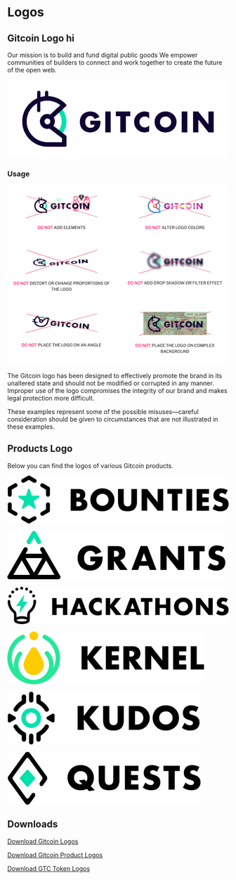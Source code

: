 # Logos

## Gitcoin Logo hi

Our mission is to build and fund digital public goods We empower communities of builders to connect and work together to create the future of the open web.

![](../.gitbook/assets/logo_gitcoin.png)

### Usage

![](../.gitbook/assets/logo_usage.png)

The Gitcoin logo has been designed to effectively promote the brand in its unaltered state and should not be modified or corrupted in any manner. Improper use of the logo compromises the integrity of our brand and makes legal protection more difficult.

These examples represent some of the possible misuses—careful consideration should be given to circumstances that are not illustrated in these examples.

## Products Logo

Below you can find the logos of various Gitcoin products.

![](../.gitbook/assets/logo_bounties.png)

![](../.gitbook/assets/logo_grants.png)

![](../.gitbook/assets/logo_hackathons.png)

![](../.gitbook/assets/logo_kernel.png)

![](../.gitbook/assets/logo_kudos.png)

![](../.gitbook/assets/logo_quests.png)

## Downloads

[Download Gitcoin Logos](https://s.gitcoin.co/static/v2/images/presskit/Gitcoin_Logos.9d596067b39c.zip)

[Download Gitcoin Product Logos](https://s.gitcoin.co/static/v2/images/presskit/Gitcoin_Products.374b623c9ec8.zip)

[Download GTC Token Logos](https://s.gitcoin.co/static/v2/images/presskit/gtc_token.f203d7e9a51e.zip)

